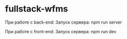 # fullstack-wfms
При работе с back-end: 
Запуск сервера: npm run server

При работе с front-end: 
Запуск сервера: npm run dev

